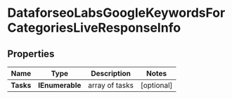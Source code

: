 # DataforseoLabsGoogleKeywordsForCategoriesLiveResponseInfo


## Properties

| Name | Type | Description | Notes |
|------------ | ------------- | ------------- | -------------|
**Tasks** | **IEnumerable<DataforseoLabsGoogleKeywordsForCategoriesLiveTaskInfo>** | array of tasks |[optional]|